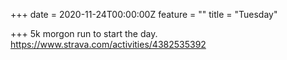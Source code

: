 +++
date = 2020-11-24T00:00:00Z
feature = ""
title = "Tuesday"

+++
5k morgon run to start the day. https://www.strava.com/activities/4382535392
